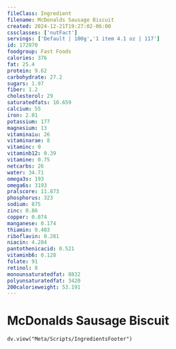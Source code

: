 ```yaml
---
fileClass: Ingredient
filename: McDonalds Sausage Biscuit
created: 2024-12-21T19:27:02-06:00
cssclasses: ['nutFact']
servings: ['Default | 100g','1 item 4.1 oz | 117']
id: 172070
foodgroup: Fast Foods
calories: 376
fat: 25.4
protein: 9.62
carbohydrate: 27.2
sugars: 1.97
fiber: 1.2
cholesterol: 29
saturatedfats: 10.659
calcium: 55
iron: 2.01
potassium: 177
magnesium: 13
vitaminaiu: 26
vitaminarae: 8
vitaminc: 0
vitaminb12: 0.39
vitamine: 0.75
netcarbs: 26
water: 34.71
omega3s: 193
omega6s: 3193
pralscore: 11.873
phosphorus: 323
sodium: 875
zinc: 0.86
copper: 0.074
manganese: 0.174
thiamin: 0.403
riboflavin: 0.281
niacin: 4.284
pantothenicacid: 0.521
vitaminb6: 0.128
folate: 91
retinol: 8
monounsaturatedfat: 8832
polyunsaturatedfat: 3420
200calorieweight: 53.191
---
```


# McDonalds Sausage Biscuit

```dataviewjs
dv.view("Meta/Scripts/IngredientsFooter")
```